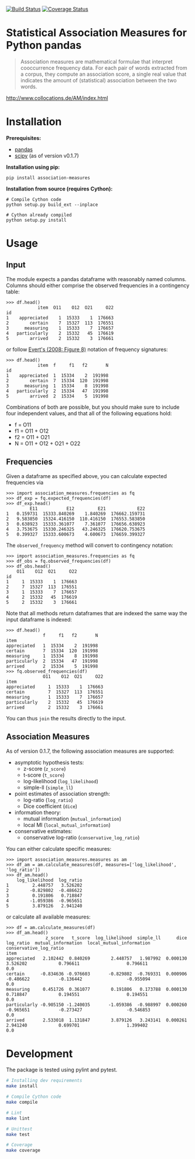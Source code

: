[![Build Status](https://github.com/fau-klue/pandas-association-measures/actions/workflows/python-build.yml/badge.svg)](https://github.com/fau-klue/pandas-association-measures/actions/workflows/python-build.yml)
[![Coverage Status](https://coveralls.io/repos/github/fau-klue/pandas-association-measures/badge.svg?branch=master)](https://coveralls.io/github/fau-klue/pandas-association-measures?branch=master)

# Statistical Association Measures for Python pandas

> Association measures are mathematical formulae that interpret cooccurrence frequency data. For each pair of words extracted from a corpus, they compute an association score, a single real value that indicates the amount of (statistical) association between the two words.

http://www.collocations.de/AM/index.html

# Installation

**Prerequisites:**
- [pandas](https://pandas.pydata.org/)
- [scipy](https://scipy.org/) (as of version v0.1.7)

**Installation using pip:**

    pip install association-measures

**Installation from source (requires Cython):**

    # Compile Cython code
    python setup.py build_ext --inplace

    # Cython already compiled
    python setup.py install

# Usage

## Input
The module expects a pandas dataframe with reasonably named columns. Columns should either comprise the observed frequencies in a contingency table:

```python3
>>> df.head()
            item  O11    O12  O21     O22
id
1    appreciated    1  15333    1  176663
2        certain    7  15327  113  176551
3      measuring    1  15333    7  176657
4   particularly    2  15332   45  176619
5        arrived    2  15332    3  176661
```

or follow [Evert's (2008: Figure 8)](https://www.stephanie-evert.de/PUB/Evert2007HSK_extended_manuscript.pdf) notation of frequency signatures:

```python3
>>> df.head()
            item  f     f1   f2       N
id
1    appreciated  1  15334    2  191998
2        certain  7  15334  120  191998
3      measuring  1  15334    8  191998
4   particularly  2  15334   47  191998
5        arrived  2  15334    5  191998
```

Combinations of both are possible, but you should make sure to include four independent values, and that all of the following equations hold:

- f = O11
- f1 = O11 + O12
- f2 = O11 + O21
- N = O11 + O12 + O21 + O22

## Frequencies
Given a dataframe as specified above, you can calculate expected frequencies via

```python3
>>> import association_measures.frequencies as fq
>>> df_exp = fq.expected_frequencies(df)
>>> df_exp.head()
         E11           E12         E21            E22
1   0.159731  15333.840269    1.840269  176662.159731
2   9.583850  15324.416150  110.416150  176553.583850
3   0.638923  15333.361077    7.361077  176656.638923
4   3.753675  15330.246325   43.246325  176620.753675
5   0.399327  15333.600673    4.600673  176659.399327
```

The `observed_frequency` method will convert to contingency notation:

```python3
>>> import association_measures.frequencies as fq
>>> df_obs = fq.observed_frequencies(df)
>>> df_obs.head()
    O11    O12  O21     O22
id
1     1  15333    1  176663
2     7  15327  113  176551
3     1  15333    7  176657
4     2  15332   45  176619
5     2  15332    3  176661
```

Note that all methods return dataframes that are indexed the same way the input dataframe is indexed:

```python3
>>> df.head()
              f     f1   f2       N
item
appreciated   1  15334    2  191998
certain       7  15334  120  191998
measuring     1  15334    8  191998
particularly  2  15334   47  191998
arrived       2  15334    5  191998
>>> fq.observed_frequencies(df)
              O11    O12  O21     O22
item
appreciated     1  15333    1  176663
certain         7  15327  113  176551
measuring       1  15333    7  176657
particularly    2  15332   45  176619
arrived         2  15332    3  176661
```

You can thus `join` the results directly to the input.


## Association Measures

As of version 0.1.7, the following association measures are supported:

- asymptotic hypothesis tests:
  - z-score (`z_score`)
  - t-score (`t_score`)
  - log-likelihood (`log_likelihood`)
  - simple-ll (`simple_ll`)
- point estimates of association strength:
  - log-ratio (`log_ratio`)
  - Dice coefficient (`dice`)
- information theory:
  - mutual information (`mutual_information`)
  - local MI (`local_mutual_information`)
- conservative estimates:
  - conservative log-ratio (`conservative_log_ratio`)

You can either calculate specific measures:

```python3
>>> import association_measures.measures as am
>>> df_am = am.calculate_measures(df, measures=['log_likelihood', 'log_ratio'])
>>> df_am.head()
    log_likelihood  log_ratio
1         2.448757   3.526202
2        -0.829802  -0.486622
3         0.191806   0.718847
4        -1.059386  -0.965651
5         3.879126   2.941240
```

or calculate all available measures:

```python3
>>> df = am.calculate_measures(df)
>>> df_am.head()
               z_score   t_score  log_likelihood  simple_ll      dice  log_ratio  mutual_information  local_mutual_information  conservative_log_ratio
item
appreciated   2.102442  0.840269        2.448757   1.987992  0.000130   3.526202            0.796611                  0.796611                     0.0
certain      -0.834636 -0.976603       -0.829802  -0.769331  0.000906  -0.486622           -0.136442                 -0.955094                     0.0
measuring     0.451726  0.361077        0.191806   0.173788  0.000130   0.718847            0.194551                  0.194551                     0.0
particularly -0.905150 -1.240035       -1.059386  -0.988997  0.000260  -0.965651           -0.273427                 -0.546853                     0.0
arrived       2.533018  1.131847        3.879126   3.243141  0.000261   2.941240            0.699701                  1.399402                     0.0
```

# Development

The package is tested using pylint and pytest.

```bash
# Installing dev requirements
make install

# Compile Cython code
make compile

# Lint
make lint

# Unittest
make test

# Coverage
make coverage
```
